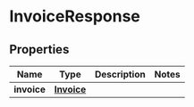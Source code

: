 

# InvoiceResponse


## Properties

Name | Type | Description | Notes
------------ | ------------- | ------------- | -------------
**invoice** | [**Invoice**](Invoice.md) |  | 



